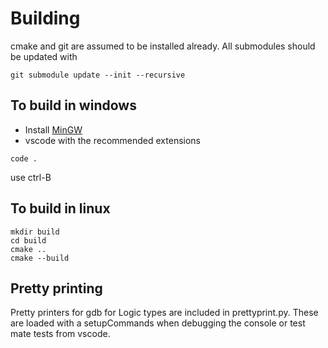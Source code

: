 # Building
cmake and git are assumed to be installed already.
All submodules should be updated with
```
git submodule update --init --recursive
```

## To build in windows
* Install [MinGW](https://www.mingw-w64.org/)
* vscode with the recommended extensions

```
code .
```
use ctrl-B

## To build in linux

```
mkdir build
cd build
cmake ..
cmake --build
```

## Pretty printing 
Pretty printers for gdb for Logic types are included in prettyprint.py. These are loaded with a setupCommands when debugging the console or test mate tests from vscode.